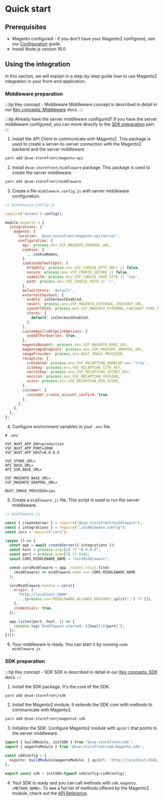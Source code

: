 # Quick start

## Prerequisites

- Magento configured - if you don't have your Magento2 configured, see our [Configuration](https://docs.vuestorefront.io/magento/installation-setup/installation.html) guide.
- Install Node.js version 16.0

## Using the integration

In this section, we will explain in a step-by-step guide how to use Magento2 integration in your front-end application.

### Middleware preparation

:::tip Key concept - Middleware
Middleware concept is described in detail in our [Key concepts: Middleware](../key-concepts/middleware.md) docs.
:::

:::tip Already have the server middleware configured?
If you have the server middleware configured, you can move directly to the [SDK](./quick-start.md#sdk-preparation)[ preparation](./quick-start.md#sdk-preparation) part.
:::

1. Install the API Client to communicate with Magento2. This package is used to create a server-to-server connection with the Magento2 backend and the server middleware.

```bash
yarn add @vue-storefront/magento-api
```

2. Install `@vue-storefront/middleware` package. This package is used to create the server middleware.

```bash
yarn add @vue-storefront/middleware
```

3. Create a file `middleware.config.js` with server middleware configuration.

```javascript
// middleware.config.js

require('dotenv').config();

module.exports = {
  integrations: {
    magento: {
      location: '@vue-storefront/magento-api/server',
      configuration: {
        api: process.env.VSF_MAGENTO_GRAPHQL_URL,
        cookies: {
          ...cookieNames,
        },
        cookiesDefaultOpts: {
          httpOnly: process.env.VSF_COOKIE_HTTP_ONLY || false,
          secure: process.env.VSF_COOKIE_SECURE || false,
          sameSite: process.env.VSF_COOKIE_SAME_SITE || 'lax',
          path: process.env.VSF_COOKIE_PATH || '/',
        },
        defaultStore: 'default',
        externalCheckout: {
          enable: isCheckoutEnabled,
          cmsUrl: process.env.VSF_MAGENTO_EXTERNAL_CHECKOUT_URL,
          syncUrlPath: process.env.VSF_MAGENTO_EXTERNAL_CHECKOUT_SYNC_PATH,
          stores: {
            default: isCheckoutEnabled,
          },
        },
        customApolloHttpLinkOptions: {
          useGETForQueries: true,
        },
        magentoBaseUrl: process.env.VSF_MAGENTO_BASE_URL,
        magentoApiEndpoint: process.env.VSF_MAGENTO_GRAPHQL_URL,
        imageProvider: process.env.NUXT_IMAGE_PROVIDER,
        recaptcha: {
          isEnabled: process.env.VSF_RECAPTCHA_ENABLED === 'true',
          sitekey: process.env.VSF_RECAPTCHA_SITE_KEY,
          secretkey: process.env.VSF_RECAPTCHA_SECRET_KEY,
          version: process.env.VSF_RECAPTCHA_VERSION,
          score: process.env.VSF_RECAPTCHA_MIN_SCORE,
        },
        customer: {
          customer_create_account_confirm: true,
        },
      },
    },
  },
};
```

4. Configure environment variables in your `.env` file.

```
# .env

VSF_NUXT_APP_ENV=production
VSF_NUXT_APP_PORT=3000
VSF_NUXT_APP_HOST=0.0.0.0

VSF_STORE_URL=
API_BASE_URL=
API_SSR_BASE_URL=

VSF_MAGENTO_BASE_URL=
VSF_MAGENTO_GRAPHQL_URL=

NUXT_IMAGE_PROVIDER=ipx
```

5. Create a `middleware.js` file. This script is used to run the server middleware.

```javascript
// middleware.js

const { createServer } = require("@vue-storefront/middleware");
const { integrations } = require("./middleware.config");
const cors = require("cors");

(async () => {
  const app = await createServer({ integrations });
  const host = process.argv[2] ?? "0.0.0.0";
  const port = process.argv[3] ?? 8181;
  const CORS_MIDDLEWARE_NAME = "corsMiddleware";

  const corsMiddleware = app._router.stack.find(
    (middleware) => middleware.name === CORS_MIDDLEWARE_NAME
  );

  corsMiddleware.handle = cors({
    origin: [
      "http://localhost:3000",
      ...(process.env.MIDDLEWARE_ALLOWED_ORIGINS?.split(",") ?? []),
    ],
    credentials: true,
  });

  app.listen(port, host, () => {
    console.log(`Middleware started: ${host}:${port}`);
  });
})();

```

6. Your middleware is ready. You can start it by running `node middleware.js`

### SDK preparation

:::tip Key concept - SDK
SDK is described in detail in our [Key concepts: SDK](../key-concepts/sdk.md) docs.
:::

1. Install the SDK package. It's the core of the SDK.

```bash
yarn add @vue-storefront/sdk
```

2. Install the Magento2 module. It extends the SDK core with methods to communicate with Magento2.

```bash
yarn add @vue-storefront/magento2-sdk
```

3. Initialize the SDK. Configure Magento2 module with `apiUrl` that points to the server middleware.

```javascript
import { buildModule, initSDK } from '@vue-storefront/sdk';
import { magentoModule } from '@vue-storefront/sdk/magento-sdk';

const sdkConfig = {
  magento: buildModule(magentoModule, { apiUrl: 'http://localhost:8181/magento' })
};

export const sdk = initSDK<typeof sdkConfig>(sdkConfig);
```

4. Your SDK is ready and you can call methods with `sdk.magento.<METHOD_NAME>`. To see a full list of methods offered by the Magento2 module, check out the [API Reference](../reference/api/index.md).
